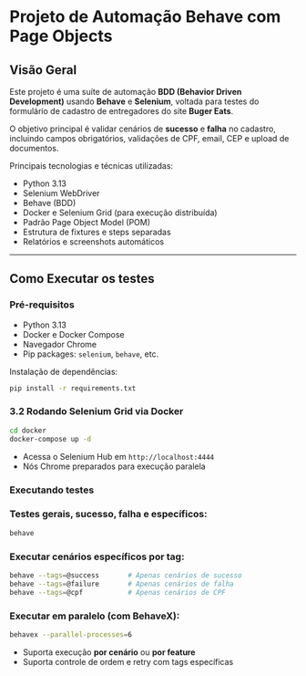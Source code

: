 # Projeto de Automação Behave com Page Objects

## Visão Geral

Este projeto é uma suíte de automação **BDD (Behavior Driven Development)** usando **Behave** e **Selenium**, voltada para testes do formulário de cadastro de entregadores do site **Buger Eats**.

O objetivo principal é validar cenários de **sucesso** e **falha** no cadastro, incluindo campos obrigatórios, validações de CPF, email, CEP e upload de documentos.

Principais tecnologias e técnicas utilizadas:

- Python 3.13
- Selenium WebDriver
- Behave (BDD)
- Docker e Selenium Grid (para execução distribuída)
- Padrão Page Object Model (POM)
- Estrutura de fixtures e steps separadas
- Relatórios e screenshots automáticos

---

## Como Executar os testes

### Pré-requisitos

- Python 3.13
- Docker e Docker Compose
- Navegador Chrome
- Pip packages: `selenium`, `behave`, etc.

Instalação de dependências:

```bash
pip install -r requirements.txt
```

### 3.2 Rodando Selenium Grid via Docker

```bash
cd docker
docker-compose up -d
```

- Acessa o Selenium Hub em `http://localhost:4444`
- Nós Chrome preparados para execução paralela

### Executando testes

### Testes gerais, sucesso, falha e específicos:

```bash
behave
```

### Executar cenários específicos por tag:

```bash
behave --tags=@success       # Apenas cenários de sucesso
behave --tags=@failure       # Apenas cenários de falha
behave --tags=@cpf           # Apenas cenários de CPF
```

### Executar em paralelo (com BehaveX):

```bash
behavex --parallel-processes=6
```

- Suporta execução **por cenário** ou **por feature**
- Suporta controle de ordem e retry com tags específicas